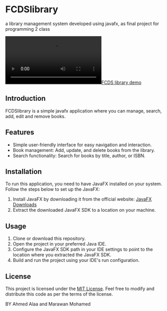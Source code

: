 # FCDSlibrary
a library management system developed using javafx, as final project for programming 2 class



[![FCDS library demo](input.mp4)](https://github.com/AhmedAlaa612/FCDSlibraryV2/assets/53920535/1b7028c3-72a5-495c-89f8-dd7dc25553b5)





## Introduction
FCDSlibrary is a simple javafx application where you can manage, search, add, edit and remove books.

## Features
- Simple user-friendly interface for easy navigation and interaction.
- Book management: Add, update, and delete books from the library.
- Search functionality: Search for books by title, author, or ISBN.

## Installation
To run this application, you need to have JavaFX installed on your system.
Follow the steps below to set up the JavaFX:

1. Install JavaFX by downloading it from the official website: [JavaFX Downloads](https://openjfx.io/)
2. Extract the downloaded JavaFX SDK to a location on your machine.

## Usage
1. Clone or download this repository.
2. Open the project in your preferred Java IDE.
3. Configure the JavaFX SDK path in your IDE settings to point to the location where you extracted the JavaFX SDK.
4. Build and run the project using your IDE's run configuration.

## License
This project is licensed under the [MIT License](LICENSE). Feel free to modify and distribute this code as per the terms of the license.

BY Ahmed Alaa and Marawan Mohamed


